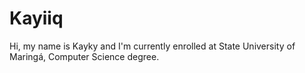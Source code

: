 # Kayiiq

Hi, my name is Kayky and I'm currently enrolled at State University of Maringá, Computer Science degree.
